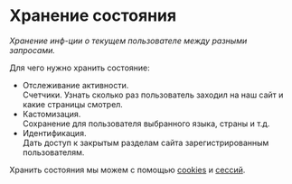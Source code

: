 # Хранение состояния

_Хранение инф-ции о текущем пользователе между разными запросами._

Для чего нужно хранить состояние:
- Отслеживание активности.   
Счетчики. Узнать сколько раз пользователь заходил на наш сайт и какие страницы смотрел.
- Кастомизация.  
Сохранение для пользователя выбранного языка, страны и т.д.
- Идентификация.  
Дать доступ к закрытым разделам сайта зарегистрированным пользователям.

Хранить состояния мы можем с помощью [cookies](../master/cookies.md) и [сессий](../master/сессия.md).